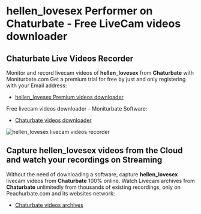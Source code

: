# hellen_lovesex Performer on Chaturbate - Free LiveCam videos downloader

## Chaturbate Live Videos Recorder

Monitor and record livecam videos of **hellen_lovesex** from **Chaturbate** with Moniturbate.com
Get a premium trial for free by just and only registering with your Email address:
* [hellen_lovesex Premium videos downloader](https://moniturbate.com/request-demo-licence-key.html)

Free livecam videos downloader - Moniturbate Software:
* [Chaturbate videos downloader](https://moniturbate.com/moniturbate-download-software.html)

![hellen_lovesex livecam videos recorder](https://peachurnet.com/templates/moniturbate-software.png)


## Capture hellen_lovesex videos from the Cloud and watch your recordings on Streaming

Without the need of downloading a software, capture **hellen_lovesex** livecam videos from **Chaturbate** 100% online.
Watch Livecam archives from **Chaturbate** unlimitedly from thousands of existing recordings, only on Peachurbate.com and its websites network:
* [Chaturbate videos archives](https://peachurnet.com/)